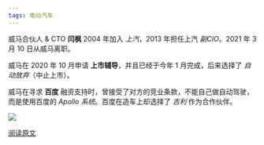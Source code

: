 ```yaml
---
tags: 电动汽车
---
```




威马合伙人 & CTO **闫枫** 2004 年加入 *上汽*，2013 年担任上汽 *副CIO*。2021 年 3 月 10 日从威马离职。

威马在 2020 年 10 月申请 **上市辅导**，并且已经于今年 1 月完成，后来选择了 *自动放弃*（中止上市）。

威马在寻求 **百度** 融资支持时，曾接受了对方的竞业条款，不能自己做自动驾驶，而是使用百度的 *Apollo 系统*。百度在造车上却选择了 *吉利* 作为合作伙伴。

![](http://zhouzm.cn/images/%E7%BE%8E%E5%9B%BE/2021-04-07.gif)

[阅读原文](https://mp.weixin.qq.com/s/3hd7OSHVEmHmHeB-_bYSbg)

